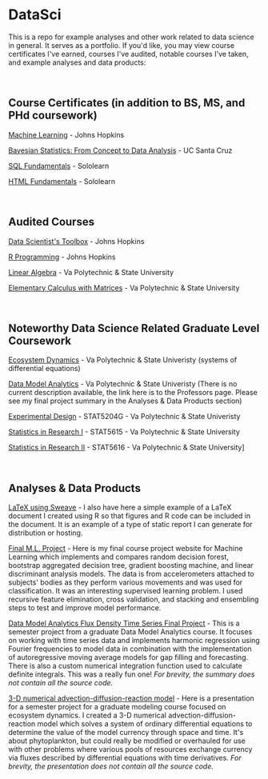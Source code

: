 # DataSci
This is a repo for example analyses and other work related to data science in general. It serves as a portfolio. If you'd like, you may view course certificates I've earned, courses I've audited, notable courses I've taken, and example analyses and data products:

<br>

## Course Certificates (in addition to BS, MS, and PHd coursework)
[Machine Learning](/ML_cert_EMR.pdf) - Johns Hopkins

[Bayesian Statistics: From Concept to Data Analysis](https://github.com/eruss4073/DataSci/blob/master/Bayes_cert_EMR.pdf) - UC Santa Cruz

[SQL Fundamentals](https://github.com/eruss4073/DataSci/blob/master/SQL_cert_EMR.pdf) - Sololearn

[HTML Fundamentals](https://github.com/eruss4073/DataSci/blob/master/HTML_cert_EMR.pdf) - Sololearn

<br>

## Audited Courses
[Data Scientist's Toolbox](https://www.coursera.org/learn/data-scientists-tools) - Johns Hopkins

[R Programming](https://www.coursera.org/learn/r-programming)  - Johns Hopkins

[Linear Algebra](http://www.emporium.vt.edu/math1114/) - Va Polytechnic & State University

[Elementary Calculus with Matrices](http://www.emporium.vt.edu/math1526/) - Va Polytechnic & State University

<br>

## Noteworthy Data Science Related Graduate Level Coursework
[Ecosystem Dynamics](http://epics.frec.vt.edu/?page_id=85) - Va Polytechnic & State Univeristy (systems of differential equations)

[Data Model Analytics](https://frec.vt.edu/people/Radtke.html) - Va Polytechnic & State Univeristy (There is no current description available, the link here is to the Professors page. Please see my final project summary in the Analyses & Data Products section)

[Experimental Design](https://secure.graduateschool.vt.edu/graduate_catalog/program.htm?programID=002d14431ce38e83011ce38e94330023) - STAT5204G - Va Polytechnic & State Univeristy

[Statistics in Research I](https://secure.graduateschool.vt.edu/graduate_catalog/program.htm?programID=002d14431ce38e83011ce38e94330023) - STAT5615 - Va Polytechnic & State University

[Statistics in Research II](https://secure.graduateschool.vt.edu/graduate_catalog/program.htm?programID=002d14431ce38e83011ce38e94330023) - STAT5616 - Va Polytechnic & State University]

<br>

## Analyses & Data Products
[LaTeX using Sweave](https://github.com/eruss4073/DataSci/blob/master/SweaveTest1.pdf) - I also have here a simple example of a LaTeX document I created using R so that figures and R code can be included in the document. It is an example of a type of static report I can generate for distribution or hosting. 

[Final M.L. Project](https://eruss4073.github.io/grandmaster/) - Here is my final course project website for Machine Learning which implements and compares random decision forest, bootstrap aggregated decision tree, gradient boosting machine, and linear discriminant analysis models. The data is from accelerometers attached to subjects' bodies as they perform various movements and was used for classification. It was an interesting supervised learning problem. I used recursive feature elimination, cross validation, and stacking and ensembling steps to test and improve model performance. 

[Data Model Analytics Flux Density Time Series Final Project](/EdR_DMA_SemesterProject2016.pdf) - This is a semester project from a graduate Data Model Analytics course. It focuses on working with time series data and implements harmonic regression using Fourier frequencies to model data in combination with the implementation of autoregressive moving average models for gap filling and forecasting. There is also a custom numerical integration function used to calculate definite integrals. This was a really fun one! *For brevity, the summary does not contain all the source code.*

[3-D numerical advection-diffusion-reaction model](/Ed_Russell_Final_Project_EcosysDynam.pdf) - Here is a presentation for a semester project for a graduate modeling course focused on ecosystem dynamics. I created a 3-D numerical advection-diffusion-reaction model which solves a system of ordinary differential equations to determine the value of the model currency through space and time. It's about phytoplankton, but could really be modified or overhauled for use with other problems where various pools of resources exchange currency via fluxes described by differential equations with time derivatives. *For brevity, the presentation does not contain all the source code.*



